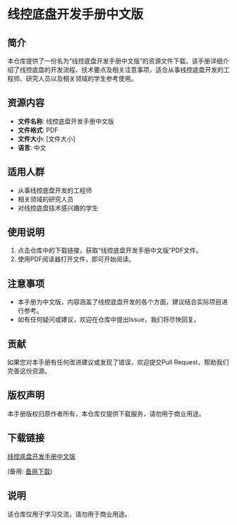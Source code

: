 # 线控底盘开发手册中文版

## 简介
本仓库提供了一份名为“线控底盘开发手册中文版”的资源文件下载。该手册详细介绍了线控底盘的开发流程、技术要点及相关注意事项，适合从事线控底盘开发的工程师、研究人员以及相关领域的学生参考使用。

## 资源内容
- **文件名称**: 线控底盘开发手册中文版
- **文件格式**: PDF
- **文件大小**: [文件大小]
- **语言**: 中文

## 适用人群
- 从事线控底盘开发的工程师
- 相关领域的研究人员
- 对线控底盘技术感兴趣的学生

## 使用说明
1. 点击仓库中的下载链接，获取“线控底盘开发手册中文版”PDF文件。
2. 使用PDF阅读器打开文件，即可开始阅读。

## 注意事项
- 本手册为中文版，内容涵盖了线控底盘开发的各个方面，建议结合实际项目进行参考。
- 如有任何疑问或建议，欢迎在仓库中提出Issue，我们将尽快回复。

## 贡献
如果您对本手册有任何改进建议或发现了错误，欢迎提交Pull Request，帮助我们完善这份资源。

## 版权声明
本手册版权归原作者所有，本仓库仅提供下载服务，请勿用于商业用途。

## 下载链接
[线控底盘开发手册中文版](https://pan.quark.cn/s/ecace136393a) 

(备用: [备用下载](https://pan.baidu.com/s/1Gl_zEpgmHjuiNKF0R-Bh2w?pwd=1234))

## 说明

该仓库仅用于学习交流，请勿用于商业用途。

